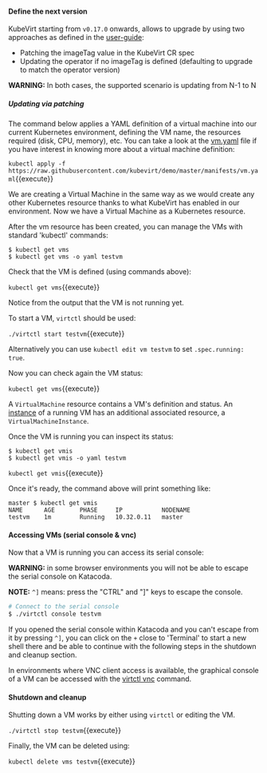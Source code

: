 #### Define the next version

KubeVirt starting from `v0.17.0` onwards, allows to upgrade by using two approaches as defined in the [user-guide](https://kubevirt.io/user-guide/docs/latest/administration/intro.html#update):

- Patching the imageTag value in the KubeVirt CR spec
- Updating the operator if no imageTag is defined (defaulting to upgrade to match the operator version)

**WARNING:** In both cases, the supported scenario is updating from N-1 to N

##### Updating via patching


The command below applies a YAML definition of a virtual machine into our current Kubernetes environment, defining the VM name, the resources required (disk, CPU, memory), etc. You can take a look at the [vm.yaml](https://raw.githubusercontent.com/kubevirt/demo/master/manifests/vm.yaml) file if you have interest in knowing more about a virtual machine definition:

`kubectl apply -f https://raw.githubusercontent.com/kubevirt/demo/master/manifests/vm.yaml`{{execute}}

We are creating a Virtual Machine in the same way as we would create any other Kubernetes resource thanks to what KubeVirt has enabled in our environment. Now we have a Virtual Machine as a Kubernetes resource.

After the vm resource has been created, you can manage the VMs with standard 'kubectl' commands:

```
$ kubectl get vms
$ kubectl get vms -o yaml testvm
```

Check that the VM is defined (using commands above):

`kubectl get vms`{{execute}}

Notice from the output that the VM is not running yet.

To start a VM, `virtctl` should be used:

`./virtctl start testvm`{{execute}}

Alternatively you can use `kubectl edit vm testvm` to set `.spec.running: true`.

Now you can check again the VM status:

`kubectl get vms`{{execute}}

A `VirtualMachine` resource contains a VM's definition and status. An [instance](https://kubevirt.io/user-guide/docs/latest/creating-virtual-machines/intro.html) of a running VM has an additional associated resource, a `VirtualMachineInstance`.

Once the VM is running you can inspect its status:

```
$ kubectl get vmis
$ kubectl get vmis -o yaml testvm
```

`kubectl get vmis`{{execute}}

Once it's ready, the command above will print something like:

~~~
master $ kubectl get vmis
NAME      AGE       PHASE     IP           NODENAME
testvm    1m        Running   10.32.0.11   master
~~~

#### Accessing VMs (serial console & vnc)

Now that a VM is running you can access its serial console:

**WARNING:** in some browser environments you will not be able to escape the serial console on Katacoda.

**NOTE:** `^]` means: press the "CTRL" and "]" keys to escape the console.

~~~sh
# Connect to the serial console
$ ./virtctl console testvm
~~~

If you opened the serial console within Katacoda and you can't escape from it by pressing `^]`, you can click on the `+` close to 'Terminal' to start a new shell there and be able to continue with the following steps in the shutdown and cleanup section.

In environments where VNC client access is available, the graphical console of a VM can be accessed with the [virtctl vnc](https://kubevirt.io/user-guide/docs/latest/using-virtual-machines/graphical-and-console-access.html) command.

#### Shutdown and cleanup

Shutting down a VM works by either using `virtctl` or editing the VM.

`./virtctl stop testvm`{{execute}}

Finally, the VM can be deleted using:

`kubectl delete vms testvm`{{execute}}
